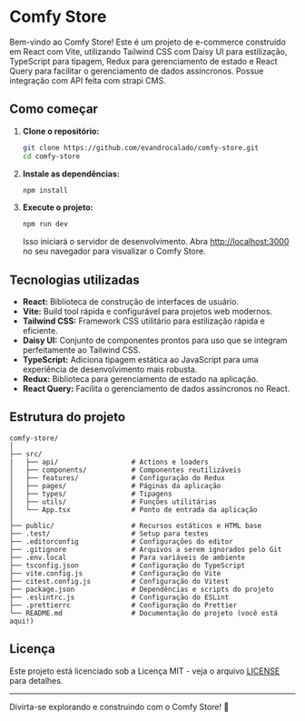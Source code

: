 # Comfy Store

Bem-vindo ao Comfy Store! Este é um projeto de e-commerce construído em React com Vite, utilizando Tailwind CSS com Daisy UI para estilização, TypeScript para tipagem, Redux para gerenciamento de estado e React Query para facilitar o gerenciamento de dados assíncronos. Possue integração com API feita com strapi CMS.

## Como começar

1. **Clone o repositório:**

   ```bash
   git clone https://github.com/evandrocalado/comfy-store.git
   cd comfy-store
   ```

2. **Instale as dependências:**

   ```bash
   npm install
   ```

3. **Execute o projeto:**

   ```bash
   npm run dev
   ```

   Isso iniciará o servidor de desenvolvimento. Abra [http://localhost:3000](http://localhost:3000) no seu navegador para visualizar o Comfy Store.

## Tecnologias utilizadas

- **React:** Biblioteca de construção de interfaces de usuário.
- **Vite:** Build tool rápida e configurável para projetos web modernos.
- **Tailwind CSS:** Framework CSS utilitário para estilização rápida e eficiente.
- **Daisy UI:** Conjunto de componentes prontos para uso que se integram perfeitamente ao Tailwind CSS.
- **TypeScript:** Adiciona tipagem estática ao JavaScript para uma experiência de desenvolvimento mais robusta.
- **Redux:** Biblioteca para gerenciamento de estado na aplicação.
- **React Query:** Facilita o gerenciamento de dados assíncronos no React.

## Estrutura do projeto

```
comfy-store/
│
├── src/
|   ├── api/                  # Actions e loaders
│   ├── components/           # Componentes reutilizáveis
│   ├── features/             # Configuração do Redux
│   ├── pages/                # Páginas da aplicação
│   ├── types/                # Tipagens
│   ├── utils/                # Funções utilitárias
│   └── App.tsx               # Ponto de entrada da aplicação
│
├── public/                   # Recursos estáticos e HTML base
├── .test/                    # Setup para testes
├── .editorconfig             # Configurações do editor
├── .gitignore                # Arquivos a serem ignorados pelo Git
├── .env.local                # Para variáveis de ambiente
├── tsconfig.json             # Configuração do TypeScript
├── vite.config.js            # Configuração do Vite
├── citest.config.js          # Configuração do Vitest
├── package.json              # Dependências e scripts do projeto
├── .eslintrc.js              # Configuração do ESLint
├── .prettierrc               # Configuração do Prettier
└── README.md                 # Documentação do projeto (você está aqui!)
```

## Licença

Este projeto está licenciado sob a Licença MIT - veja o arquivo [LICENSE](LICENSE) para detalhes.

---

Divirta-se explorando e construindo com o Comfy Store! 🚀

